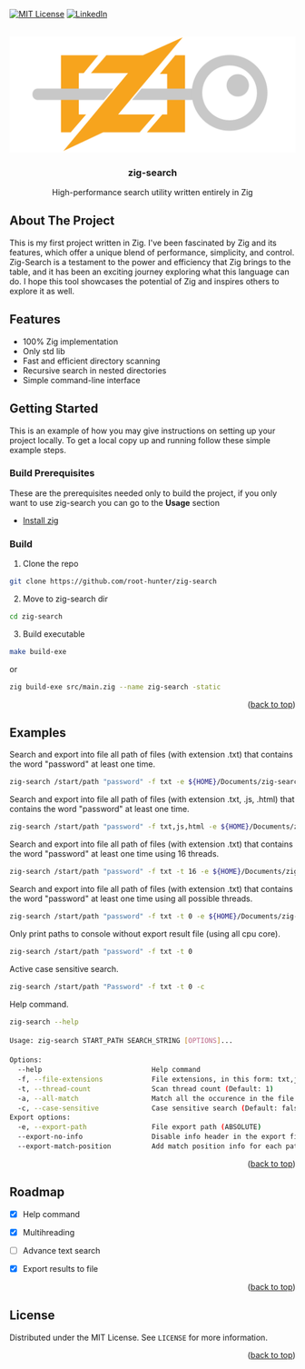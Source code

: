 <a name="readme-top"></a>

[![MIT License][license-shield]][license-url]
[![LinkedIn][linkedin-shield]][linkedin-url]

<!-- README Template by: https://github.com/othneildrew/Best-README-Template -->
<br />
<div align="center">
  <a href="https://github.com/root-hunter/zig-search/">
    <img src="images/zig-logo.png" alt="Logo">
  </a>

  <h3 align="center">zig-search</h3>

  <p align="center">
    High-performance search utility written entirely in Zig
    <br />
  </p>
</div>

<!-- ABOUT THE PROJECT -->
## About The Project
This is my first project written in Zig. I've been fascinated by Zig and its features, which offer a unique blend of performance, simplicity, and control. Zig-Search is a testament to the power and efficiency that Zig brings to the table, and it has been an exciting journey exploring what this language can do. I hope this tool showcases the potential of Zig and inspires others to explore it as well.

## Features
- 100% Zig implementation
- Only std lib
- Fast and efficient directory scanning
- Recursive search in nested directories
- Simple command-line interface

<!-- GETTING STARTED -->
## Getting Started

This is an example of how you may give instructions on setting up your project locally.
To get a local copy up and running follow these simple example steps.

### Build Prerequisites

These are the prerequisites needed only to build the project, if you only want to use zig-search you can go to the <b>Usage</b> section
* [Install zig](https://ziglang.org/learn/getting-started/)

### Build 
1. Clone the repo
```sh
git clone https://github.com/root-hunter/zig-search
```
2. Move to zig-search dir
```sh
cd zig-search
```
3. Build executable
```sh
make build-exe
```
   or
```sh
zig build-exe src/main.zig --name zig-search -static
```
<p align="right">(<a href="#readme-top">back to top</a>)</p>

## Examples

Search and export into file all path of files (with extension .txt) that contains the word "password" at least one time.
```sh
zig-search /start/path "password" -f txt -e ${HOME}/Documents/zig-search_result.txt
```

Search and export into file all path of files (with extension .txt, .js, .html) that contains the word "password" at least one time.
```sh
zig-search /start/path "password" -f txt,js,html -e ${HOME}/Documents/zig-search_result.txt
```

Search and export into file all path of files (with extension .txt) that contains the word "password" at least one time using 16 threads.
```sh
zig-search /start/path "password" -f txt -t 16 -e ${HOME}/Documents/zig-search_result.txt
```

Search and export into file all path of files (with extension .txt) that contains the word "password" at least one time using all possible threads.
```sh
zig-search /start/path "password" -f txt -t 0 -e ${HOME}/Documents/zig-search_result.txt
```

Only print paths to console without export result file (using all cpu core).
```sh
zig-search /start/path "password" -f txt -t 0
```

Active case sensitive search.
```sh
zig-search /start/path "Password" -f txt -t 0 -c
```

Help command.
```sh
zig-search --help

Usage: zig-search START_PATH SEARCH_STRING [OPTIONS]...

Options:
  --help                           Help command
  -f, --file-extensions            File extensions, in this form: txt,js | js,c,cpp
  -t, --thread-count               Scan thread count (Default: 1)
  -a, --all-match                  Match all the occurence in the file (Default: false)
  -c, --case-sensitive             Case sensitive search (Default: false)
Export options:
  -e, --export-path                File export path (ABSOLUTE)
  --export-no-info                 Disable info header in the export file
  --export-match-position          Add match position info for each path in the export file
```

<p align="right">(<a href="#readme-top">back to top</a>)</p>

## Roadmap

- [X] Help command
- [X] Multihreading
- [ ] Advance text search
- [X] Export results to file


<p align="right">(<a href="#readme-top">back to top</a>)</p>


## License
Distributed under the MIT License. See `LICENSE` for more information.

<p align="right">(<a href="#readme-top">back to top</a>)</p>

[license-shield]: https://img.shields.io/github/license/othneildrew/Best-README-Template.svg?style=for-the-badge
[license-url]: https://github.com/root-hunter/zig-search/blob/main/LICENSE
[linkedin-shield]: https://img.shields.io/badge/-LinkedIn-black.svg?style=for-the-badge&logo=linkedin&colorB=555
[linkedin-url]: https://www.linkedin.com/in/antonio-ricciardi-279118210
